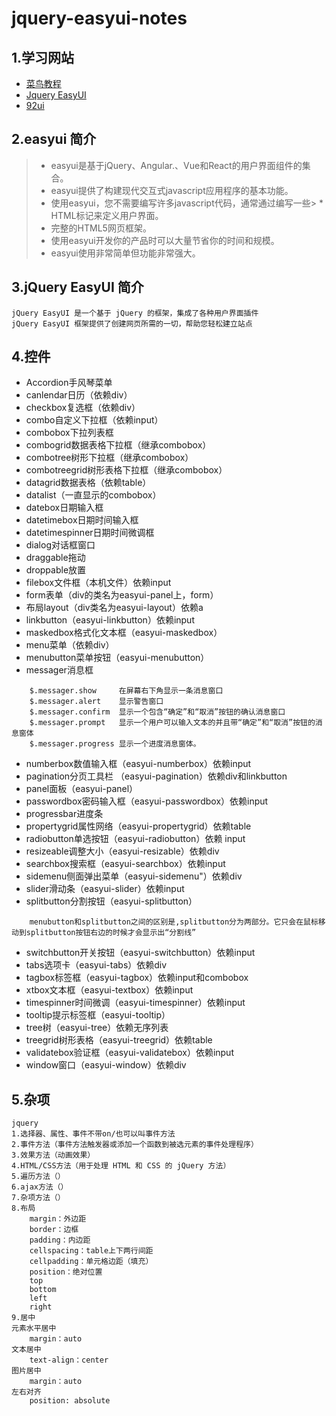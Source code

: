# jquery-easyui-notes
## 1.学习网站
* [菜鸟教程](https://www.runoob.com/jeasyui/jqueryeasyui-tutorial.html)
* [Jquery EasyUI](https://www.jeasyui.net)
* [92ui](http://www.92ui.net)
## 2.easyui 简介
> * easyui是基于jQuery、Angular.、Vue和React的用户界面组件的集合。
> * easyui提供了构建现代交互式javascript应用程序的基本功能。
> * 使用easyui，您不需要编写许多javascript代码，通常通过编写一些> * HTML标记来定义用户界面。
> * 完整的HTML5网页框架。
> * 使用easyui开发你的产品时可以大量节省你的时间和规模。
> * easyui使用非常简单但功能非常强大。
## 3.jQuery EasyUI 简介
```
jQuery EasyUI 是一个基于 jQuery 的框架，集成了各种用户界面插件
jQuery EasyUI 框架提供了创建网页所需的一切，帮助您轻松建立站点
```
## 4.控件
* Accordion手风琴菜单
* canlendar日历（依赖div）
* checkbox复选框（依赖div）
* combo自定义下拉框（依赖input）
* combobox下拉列表框
* combogrid数据表格下拉框（继承combobox）
* combotree树形下拉框（继承combobox）
* combotreegrid树形表格下拉框（继承combobox）
* datagrid数据表格（依赖table）
* datalist（一直显示的combobox）
* datebox日期输入框
* datetimebox日期时间输入框
* datetimespinner日期时间微调框
* dialog对话框窗口
* draggable拖动
* droppable放置
* filebox文件框（本机文件）依赖input
* form表单（div的类名为easyui-panel上，form）
* 布局layout（div类名为easyui-layout）依赖a
* linkbutton（easyui-linkbutton）依赖input
* maskedbox格式化文本框（easyui-maskedbox）
* menu菜单（依赖div）
* menubutton菜单按钮（easyui-menubutton）
* messager消息框
```
    $.messager.show	    在屏幕右下角显示一条消息窗口
    $.messager.alert    显示警告窗口
    $.messager.confirm  显示一个包含“确定”和“取消”按钮的确认消息窗口
    $.messager.prompt   显示一个用户可以输入文本的并且带“确定”和“取消”按钮的消息窗体
    $.messager.progress 显示一个进度消息窗体。
```
* numberbox数值输入框（easyui-numberbox）依赖input
* pagination分页工具栏 （easyui-pagination）依赖div和linkbutton
* panel面板（easyui-panel）
* passwordbox密码输入框（easyui-passwordbox）依赖input
* progressbar进度条
* propertygrid属性网络（easyui-propertygrid）依赖table
* radiobutton单选按钮（easyui-radiobutton）依赖 input
* resizeable调整大小（easyui-resizable）依赖div
* searchbox搜索框（easyui-searchbox）依赖input
* sidemenu侧面弹出菜单（easyui-sidemenu"）依赖div
* slider滑动条（easyui-slider）依赖input
* splitbutton分割按钮（easyui-splitbutton）
```
    menubutton和splitbutton之间的区别是,splitbutton分为两部分。它只会在鼠标移动到splitbutton按钮右边的时候才会显示出“分割线”
```
* switchbutton开关按钮（easyui-switchbutton）依赖input
* tabs选项卡（easyui-tabs）依赖div
* tagbox标签框（easyui-tagbox）依赖input和combobox
* xtbox文本框（easyui-textbox）依赖input
* timespinner时间微调（easyui-timespinner）依赖input
* tooltip提示标签框（easyui-tooltip）
* tree树（easyui-tree）依赖无序列表
* treegrid树形表格（easyui-treegrid）依赖table
* validatebox验证框（easyui-validatebox）依赖input
* window窗口（easyui-window）依赖div
## 5.杂项
```
jquery
1.选择器、属性、事件不带on/也可以叫事件方法
2.事件方法（事件方法触发器或添加一个函数到被选元素的事件处理程序）
3.效果方法（动画效果）
4.HTML/CSS方法（用于处理 HTML 和 CSS 的 jQuery 方法）
5.遍历方法（）
6.ajax方法（）
7.杂项方法（）
8.布局
    margin：外边距
    border：边框
    padding：内边距
    cellspacing：table上下两行间距
    cellpadding：单元格边距（填充）
    position：绝对位置
    top
    bottom
    left
    right
9.居中
元素水平居中
    margin：auto
文本居中
    text-align：center
图片居中
    margin：auto
左右对齐
    position: absolute
```

